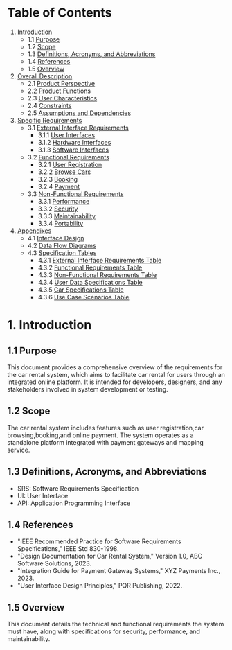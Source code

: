 # Table of Contents

1. [Introduction](#1-introduction)
   - 1.1 [Purpose](#11-purpose)
   - 1.2 [Scope](#12-scope)
   - 1.3 [Definitions, Acronyms, and Abbreviations](#13-definitions-acronyms-and-abbreviations)
   - 1.4 [References](#14-references)
   - 1.5 [Overview](#15-overview)
2. [Overall Description](#2-overall-description)
   - 2.1 [Product Perspective](#21-product-perspective)
   - 2.2 [Product Functions](#22-product-functions)
   - 2.3 [User Characteristics](#23-user-characteristics)
   - 2.4 [Constraints](#24-constraints)
   - 2.5 [Assumptions and Dependencies](#25-assumptions-and-dependencies)
3. [Specific Requirements](#3-specific-requirements)
   - 3.1 [External Interface Requirements](#31-external-interface-requirements)
     - 3.1.1 [User Interfaces](#311-user-interfaces)
     - 3.1.2 [Hardware Interfaces](#312-hardware-interfaces)
     - 3.1.3 [Software Interfaces](#313-software-interfaces)
   - 3.2 [Functional Requirements](#32-functional-requirements)
      - 3.2.1 [User Registration](#321-user-registration)
      - 3.2.2 [Browse Cars](#322-browse-cars)
      - 3.2.3 [Booking](#323-booking)
      - 3.2.4 [Payment](#324-payment)
   - 3.3 [Non-Functional Requirements](#33-non-functional-requirements)
      - 3.3.1 [Performance](#331-performance)
      - 3.3.2 [Security](#332-security)
      - 3.3.3 [Maintainability](#333-maintainability)
      - 3.3.4 [Portability](#334-portability)
4. [Appendixes](#4-appendixes)
   - 4.1 [Interface Design](#41-interface-design)
   - 4.2 [Data Flow Diagrams](#42-data-flow-diagrams)
   - 4.3 [Specification Tables](#43-specification-tables)
     - 4.3.1 [External Interface Requirements Table](#431-external-interface-requirements-table)
     - 4.3.2 [Functional Requirements Table](#432-functional-requirements-table)
     - 4.3.3 [Non-Functional Requirements Table](#433-non-functional-requirements-table)
     - 4.3.4 [User Data Specifications Table](#434-user-data-specifications-table)
     - 4.3.5 [Car Specifications Table](#435-car-specifications-table)
     - 4.3.6 [Use Case Scenarios Table](#436-use-case-scenarios-table)
# 1. Introduction

## 1.1 Purpose

This document provides a comprehensive overview of the requirements for the car rental system, which aims to facilitate car rental for users through an integrated online platform. It is intended for developers, designers, and any stakeholders involved in system development or testing.

## 1.2 Scope

The car rental system includes features such as user registration,car browsing,booking,and online payment. The system operates as a standalone platform integrated with payment gateways and mapping service.

## 1.3 Definitions, Acronyms, and Abbreviations

- SRS: Software Requirements Specification
- UI: User Interface
- API: Application Programming Interface

## 1.4 References

- "IEEE Recommended Practice for Software Requirements Specifications," IEEE Std 830-1998.
- "Design Documentation for Car Rental System," Version 1.0, ABC Software Solutions, 2023.
- "Integration Guide for Payment Gateway Systems," XYZ Payments Inc., 2023.
- "User Interface Design Principles," PQR Publishing, 2022.

## 1.5 Overview

This document details the technical and functional requirements the system must have, along with specifications for security, performance, and maintainability.
